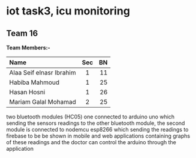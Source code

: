 # iot task3, icu monitoring 


## **Team 16**

**Team Members:-**

| Name                     | Sec |  BN |
| :----------------------- | :-: | --: |
| Alaa Seif elnasr Ibrahim |  1  |  11 |
| Habiba Mahmoud           |  1  |  25 |
| Hasan Hosni              |  1  |  26 |
| Mariam Galal Mohamad     |  2  |  25 |


two bluetooth modules (HC05) one connected to arduino uno which sending the sensors readings to the other bluetooth module, the second module is connected to nodemcu esp8266 which sending the readings to firebase to be be shown in mobile and web applications containing graphs of these readings and the doctor can control the arduino through the application
